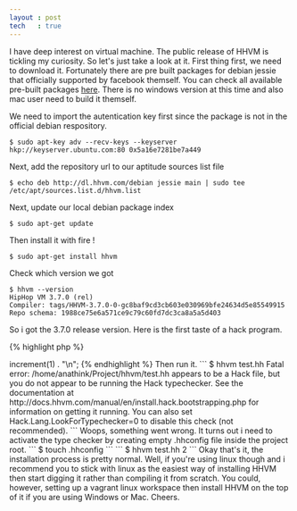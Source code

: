 ```yaml
---
layout : post
tech   : true
---
```


I have deep interest on virtual machine. The public release of HHVM is tickling my curiosity. So let's just take a look at it. First thing first, we need to download it. Fortunately there are pre built packages for debian jessie that officially supported by facebook themself. You can check all available pre-built packages [here](https://github.com/facebook/hhvm/wiki/Prebuilt-Packages-for-HHVM). There is no windows version at this time and also mac user need to build it themself. 

We need to import the autentication key first since the package is not in the official debian respository.

```
$ sudo apt-key adv --recv-keys --keyserver hkp://keyserver.ubuntu.com:80 0x5a16e7281be7a449
```

Next, add the repository url to our aptitude sources list file

```
$ echo deb http://dl.hhvm.com/debian jessie main | sudo tee /etc/apt/sources.list.d/hhvm.list
```

Next, update our local debian package index

```
$ sudo apt-get update
```

Then install it with fire !

```
$ sudo apt-get install hhvm
```

Check which version we got

```
$ hhvm --version
HipHop VM 3.7.0 (rel)
Compiler: tags/HHVM-3.7.0-0-gc8baf9cd3cb603e030969bfe24634d5e85549915
Repo schema: 1988ce75e6a571ce9c79c60fd7dc3ca8a5a5d403
```

So i got the 3.7.0 release version. Here is the first taste of a hack program.

{% highlight php %}
<?hh
class MyClass {
    const int MyConst = 0;
    private string $x = '';
    public function increment(int $x): int {
        $y = $x + 1;
        return $y;
    }
}

$test = new MyClass();
$test->increment(1) . "\n";
{% endhighlight %}
Then run it.

```
$ hhvm test.hh
Fatal error: /home/anathink/Project/hhvm/test.hh appears to be a Hack file, but you do not appear to be running the Hack typechecker. See the documentation at http://docs.hhvm.com/manual/en/install.hack.bootstrapping.php for information on getting it running. You can also set Hack.Lang.LookForTypechecker=0 to disable this check (not recommended).
```
Woops, something went wrong. It turns out i need to activate the type checker by creating empty .hhconfig file inside the project root.

```
$ touch .hhconfig
```

```
$ hhvm test.hh
2
```

Okay that's it, the installation process is pretty normal. Well, if you're using linux though and i recommend you to stick with linux as the easiest way of installing HHVM then start digging it rather than compiling it from scratch. You could, however, setting up a vagrant linux workspace then install HHVM on the top of it if you are using Windows or Mac.

Cheers.
